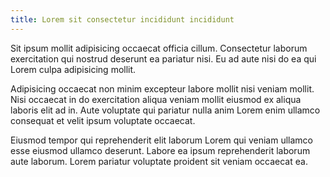 ```yaml
---
title: Lorem sit consectetur incididunt incididunt
---
```


Sit ipsum mollit adipisicing occaecat officia cillum. Consectetur laborum exercitation qui nostrud deserunt ea pariatur nisi. Eu ad aute nisi do ea qui Lorem culpa adipisicing mollit.

Adipisicing occaecat non minim excepteur labore mollit nisi veniam mollit. Nisi occaecat in do exercitation aliqua veniam mollit eiusmod ex aliqua laboris elit ad in. Aute voluptate qui pariatur nulla anim Lorem enim ullamco consequat et velit ipsum voluptate occaecat.

Eiusmod tempor qui reprehenderit elit laborum Lorem qui veniam ullamco esse eiusmod ullamco deserunt. Labore ea ipsum reprehenderit laborum aute laborum. Lorem pariatur voluptate proident sit veniam occaecat ea.